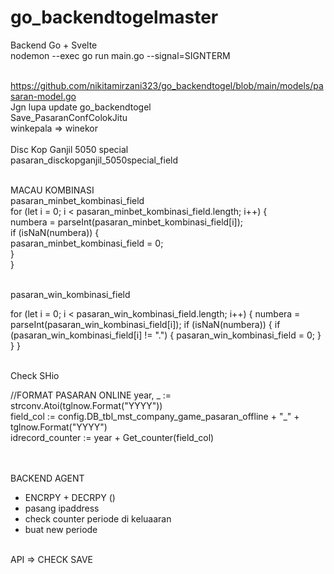 # go_backendtogelmaster
Backend Go + Svelte <br>
nodemon --exec go run main.go --signal=SIGNTERM <br>
<br>

https://github.com/nikitamirzani323/go_backendtogel/blob/main/models/pasaran-model.go <br>
Jgn lupa update go_backendtogel  <br>
Save_PasaranConfColokJitu <br>
winkepala => winekor <br>
<br>
Disc Kop Ganjil 5050 special<br>
pasaran_disckopganjil_5050special_field<br><br>

MACAU KOMBINASI<br>
pasaran_minbet_kombinasi_field<br>
for (let i = 0; i < pasaran_minbet_kombinasi_field.length; i++) {<br>
            numbera = parseInt(pasaran_minbet_kombinasi_field[i]);<br>
            if (isNaN(numbera)) {<br>
                pasaran_minbet_kombinasi_field = 0;<br>
            }<br>
        }<br>

<br>
pasaran_win_kombinasi_field<BR />

for (let i = 0; i < pasaran_win_kombinasi_field.length; i++) {
            numbera = parseInt(pasaran_win_kombinasi_field[i]);
            if (isNaN(numbera)) {
                if (pasaran_win_kombinasi_field[i] != ".") {
                    pasaran_win_kombinasi_field = 0;
                }
            }
        }

<br />
Check SHio



//FORMAT
PASARAN ONLINE
year, _ := strconv.Atoi(tglnow.Format("YYYY"))<br />
field_col := config.DB_tbl_mst_company_game_pasaran_offline + "_" + tglnow.Format("YYYY")<br />
idrecord_counter := year + Get_counter(field_col)<br />

<br /><br />
BACKEND AGENT
- ENCRPY + DECRPY ()<br />
- pasang ipaddress<br />
- check counter periode di keluaaran<br />
- buat new periode<br />

<br />
API  => CHECK SAVE<br />